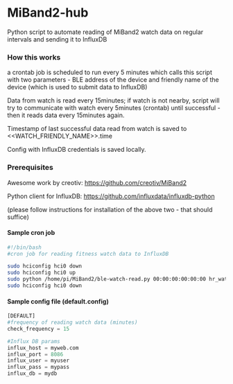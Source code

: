 # MiBand2-hub
Python script to automate reading of MiBand2 watch data on regular intervals and sending it to InfluxDB

### How this works ###
a crontab job is scheduled to run every 5 minutes which calls this script with two parameters - BLE address of the device and friendly name of the device (which is used to submit data to InfluxDB)

Data from watch is read every 15minutes; if watch is not nearby, script will try to communicate with watch every 5minutes (crontab) until successful - then it reads data every 15minutes again.

Timestamp of last successful data read from watch is saved to <<WATCH_FRIENDLY_NAME>>.time

Config with InfluxDB credentials is saved locally.

### Prerequisites ###
Awesome work by creotiv: https://github.com/creotiv/MiBand2

Python client for InfluxDB: https://github.com/influxdata/influxdb-python

(please follow instructions for installation of the above two - that should suffice)

#### Sample cron job ####
```sh
#!/bin/bash
#cron job for reading fitness watch data to InfluxDB

sudo hciconfig hci0 down
sudo hciconfig hci0 up
sudo python /home/pi/MiBand2/ble-watch-read.py 00:00:00:00:00:00 hr_watch_mom
sudo hciconfig hci0 down
```

#### Sample config file (default.config) ####
```python
[DEFAULT]
#frequency of reading watch data (minutes)
check_frequency = 15

#Influx DB params
influx_host = myweb.com
influx_port = 8086
influx_user = myuser
influx_pass = mypass
influx_db = mydb

```
